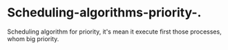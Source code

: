 # Scheduling-algorithms-priority-.
Scheduling algorithm for priority, it's mean it execute first those processes, whom big priority.
